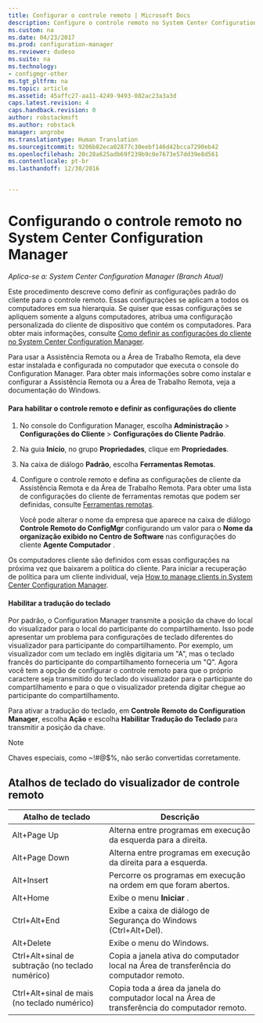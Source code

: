 ```yaml
---
title: Configurar o controle remoto | Microsoft Docs
description: Configure o controle remoto no System Center Configuration Manager.
ms.custom: na
ms.date: 04/23/2017
ms.prod: configuration-manager
ms.reviewer: dudeso
ms.suite: na
ms.technology:
- configmgr-other
ms.tgt_pltfrm: na
ms.topic: article
ms.assetid: 45affc27-aa11-4249-9493-082ac23a3a3d
caps.latest.revision: 4
caps.handback.revision: 0
author: robstackmsft
ms.author: robstack
manager: angrobe
ms.translationtype: Human Translation
ms.sourcegitcommit: 9206b82eca02877c30eebf146d42bcca7290eb42
ms.openlocfilehash: 20c28a625adb69f239b9c0e7673e57dd39e8d561
ms.contentlocale: pt-br
ms.lasthandoff: 12/30/2016


---
```

# <a name="configuring-remote-control-in-system-center-configuration-manager"></a>Configurando o controle remoto no System Center Configuration Manager

*Aplica-se a: System Center Configuration Manager (Branch Atual)*

 Este procedimento descreve como definir as configurações padrão do cliente para o controle remoto. Essas configurações se aplicam a todos os computadores em sua hierarquia. Se quiser que essas configurações se apliquem somente a alguns computadores, atribua uma configuração personalizada do cliente de dispositivo que contém os computadores. Para obter mais informações, consulte [Como definir as configurações do cliente no System Center Configuration Manager](../../../../core/clients/deploy/configure-client-settings.md). 

Para usar a Assistência Remota ou a Área de Trabalho Remota, ela deve estar instalada e configurada no computador que executa o console do Configuration Manager. Para obter mais informações sobre como instalar e configurar a Assistência Remota ou a Área de Trabalho Remota, veja a documentação do Windows.  

#### <a name="to-enable-remote-control-and-configure-client-settings"></a>Para habilitar o controle remoto e definir as configurações do cliente  

1.  No console do Configuration Manager, escolha **Administração** > **Configurações do Cliente** > **Configurações do Cliente Padrão**.  

4.  Na guia **Início**, no grupo **Propriedades**, clique em **Propriedades**.  

5.  Na caixa de diálogo **Padrão**, escolha **Ferramentas Remotas**.  

6.  Configure o controle remoto e defina as configurações de cliente da Assistência Remota e da Área de Trabalho Remota. Para obter uma lista de configurações do cliente de ferramentas remotas que podem ser definidas, consulte [Ferramentas remotas](../../../../core/clients/deploy/about-client-settings.md#remote-tools).  

    Você pode alterar o nome da empresa que aparece na caixa de diálogo **Controle Remoto do ConfigMgr** configurando um valor para o **Nome da organização exibido no Centro de Software** nas configurações do cliente **Agente Computador** .  

 Os computadores cliente são definidos com essas configurações na próxima vez que baixarem a política do cliente. Para iniciar a recuperação de política para um cliente individual, veja [How to manage clients in System Center Configuration Manager](../../../../core/clients/manage/manage-clients.md).  

#### <a name="enable-keyboard-translation"></a>Habilitar a tradução do teclado

Por padrão, o Configuration Manager transmite a posição da chave do local do visualizador para o local do participante do compartilhamento. Isso pode apresentar um problema para configurações de teclado diferentes do visualizador para participante do compartilhamento. Por exemplo, um visualizador com um teclado em inglês digitaria um "A", mas o teclado francês do participante do compartilhamento forneceria um "Q". Agora você tem a opção de configurar o controle remoto para que o próprio caractere seja transmitido do teclado do visualizador para o participante do compartilhamento e para o que o visualizador pretenda digitar chegue ao participante do compartilhamento.

Para ativar a tradução do teclado, em **Controle Remoto do Configuration Manager**, escolha **Ação** e escolha **Habilitar Tradução do Teclado** para transmitir a posição da chave.

> [!NOTE]
>
> Chaves especiais, como ~!#@$%, não serão convertidas corretamente.


## <a name="keyboard-shortcuts-for-the-remote-control-viewer"></a>Atalhos de teclado do visualizador de controle remoto

|Atalho de teclado|Descrição|  
|-----------------------|-----------------|  
|Alt+Page Up|Alterna entre programas em execução da esquerda para a direita.|  
|Alt+Page Down|Alterna entre programas em execução da direita para a esquerda.|  
|Alt+Insert|Percorre os programas em execução na ordem em que foram abertos.|  
|Alt+Home|Exibe o menu **Iniciar** .|  
|Ctrl+Alt+End|Exibe a caixa de diálogo de Segurança do Windows (Ctrl+Alt+Del).|  
|Alt+Delete|Exibe o menu do Windows.|  
|Ctrl+Alt+sinal de subtração (no teclado numérico)|Copia a janela ativa do computador local na Área de transferência do computador remoto.|  
|Ctrl+Alt+sinal de mais (no teclado numérico)|Copia toda a área da janela do computador local na Área de transferência do computador remoto.|  

